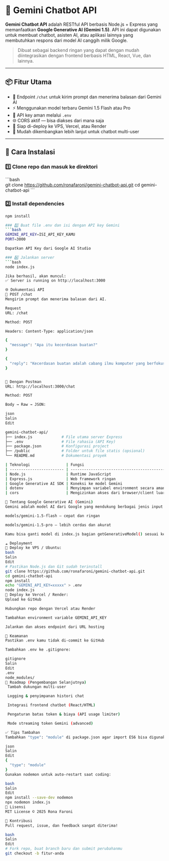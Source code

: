 # 🤖 Gemini Chatbot API

**Gemini Chatbot API** adalah RESTful API berbasis Node.js + Express yang memanfaatkan **Google Generative AI (Gemini 1.5)**. API ini dapat digunakan untuk membuat chatbot, asisten AI, atau aplikasi lainnya yang membutuhkan respons dari model AI canggih milik Google.

> Dibuat sebagai backend ringan yang dapat dengan mudah diintegrasikan dengan frontend berbasis HTML, React, Vue, dan lainnya.

---

## 📦 Fitur Utama

- 🔌 Endpoint `/chat` untuk kirim prompt dan menerima balasan dari Gemini AI
- ⚡ Menggunakan model terbaru Gemini 1.5 Flash atau Pro
- 🔐 API key aman melalui `.env`
- 🌐 CORS aktif — bisa diakses dari mana saja
- 📡 Siap di-deploy ke VPS, Vercel, atau Render
- 🧰 Mudah dikembangkan lebih lanjut untuk chatbot multi-user

---

## 🚀 Cara Instalasi

### 1️⃣ Clone repo dan masuk ke direktori

\`\`\`bash  
git clone https://github.com/ronafaroni/gemini-chatbot-api.git
cd gemini-chatbot-api
 \`\`\`  

### 2️⃣ Install dependencies
```bash
npm install

### 3️⃣ Buat file .env dan isi dengan API key Gemini
```bash
GEMINI_API_KEY=ISI_API_KEY_KAMU
PORT=3000

Dapatkan API Key dari Google AI Studio

### 4️⃣ Jalankan server
```bash
node index.js

Jika berhasil, akan muncul:
✅ Server is running on http://localhost:3000

🌐 Dokumentasi API
🔹 POST /chat
Mengirim prompt dan menerima balasan dari AI.

Request
URL: /chat

Method: POST

Headers: Content-Type: application/json

{
  "message": "Apa itu kecerdasan buatan?"
}

{
  "reply": "Kecerdasan buatan adalah cabang ilmu komputer yang berfokus pada pembuatan sistem yang dapat meniru perilaku manusia..."
}


🔸 Dengan Postman
URL: http://localhost:3000/chat

Method: POST

Body → Raw → JSON:

json
Salin
Edit

gemini-chatbot-api/
├── index.js             # File utama server Express
├── .env                 # File rahasia (API Key)
├── package.json         # Konfigurasi project
├── /public              # Folder untuk file statis (opsional)
└── README.md            # Dokumentasi proyek

| Teknologi                | Fungsi                                     |
| ------------------------ | ------------------------------------------ |
| Node.js                  | Runtime JavaScript                         |
| Express.js               | Web framework ringan                       |
| Google Generative AI SDK | Koneksi ke model Gemini                    |
| dotenv                   | Menyimpan variabel environment secara aman |
| cors                     | Mengizinkan akses dari browser/client luar |

🧠 Tentang Google Generative AI (Gemini)
Gemini adalah model AI dari Google yang mendukung berbagai jenis input dan output. Dalam proyek ini digunakan model:

models/gemini-1.5-flash — cepat dan ringan

models/gemini-1.5-pro — lebih cerdas dan akurat

Kamu bisa ganti model di index.js bagian getGenerativeModel() sesuai kebutuhan.

☁️ Deployment
🔹 Deploy ke VPS / Ubuntu:
bash
Salin
Edit
# Pastikan Node.js dan Git sudah terinstall
git clone https://github.com/ronafaroni/gemini-chatbot-api.git
cd gemini-chatbot-api
npm install
echo "GEMINI_API_KEY=xxxxx" > .env
node index.js
🔹 Deploy ke Vercel / Render:
Upload ke GitHub

Hubungkan repo dengan Vercel atau Render

Tambahkan environment variable GEMINI_API_KEY

Jalankan dan akses endpoint dari URL hosting

🔐 Keamanan
Pastikan .env kamu tidak di-commit ke GitHub

Tambahkan .env ke .gitignore:

gitignore
Salin
Edit
.env
node_modules/
📌 Roadmap (Pengembangan Selanjutnya)
 Tambah dukungan multi-user

 Logging & penyimpanan histori chat

 Integrasi frontend chatbot (React/HTML)

 Pengaturan batas token & biaya (API usage limiter)

 Mode streaming token Gemini (advanced)

✅ Tips Tambahan
Tambahkan "type": "module" di package.json agar import ES6 bisa digunakan:

json
Salin
Edit
{
  "type": "module"
}
Gunakan nodemon untuk auto-restart saat coding:

bash
Salin
Edit
npm install --save-dev nodemon
npx nodemon index.js
📜 Lisensi
MIT License © 2025 Rona Faroni

🤝 Kontribusi
Pull request, issue, dan feedback sangat diterima!

bash
Salin
Edit
# Fork repo, buat branch baru dan submit perubahanmu
git checkout -b fitur-anda


